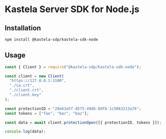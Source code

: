 # Kastela Server SDK for Node.js

## Installation

```bash
npm install @kastela-sdp/kastela-sdk-node
```

## Usage

```js
const { Client } = require("@kastela-sdp/kastela-sdk-node");

const client = new Client(
  "https://127.0.0.1:3100",
  "./ca.crt",
  "./client.crt",
  "./client.key"
);

const protectionID = "28e61e5f-d575-49db-8dfb-1c5063213a76";
const tokens = ["foo", "bar", "baz"];

const data = await client.protectionOpen([{ protectionID, tokens }]);

console.log(data);
```
